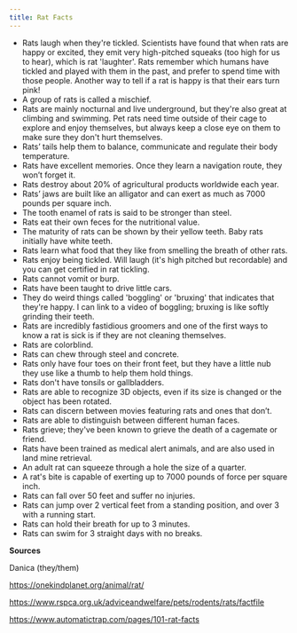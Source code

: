 ```yaml
---
title: Rat Facts
---
```


 - Rats laugh when they're tickled. Scientists have found that when rats are happy or excited, they emit very high-pitched squeaks (too high for us to hear), which is rat 'laughter'. Rats remember which humans have tickled and played with them in the past, and prefer to spend time with those people. Another way to tell if a rat is happy is that their ears turn pink!
 - A group of rats is called a mischief.
 - Rats are mainly nocturnal and live underground, but they're also great at climbing and swimming. Pet rats need time outside of their cage to explore and enjoy themselves, but always keep a close eye on them to make sure they don't hurt themselves.
 - Rats’ tails help them to balance, communicate and regulate their body temperature.
 - Rats have excellent memories. Once they learn a navigation route, they won’t forget it.
 - Rats destroy about 20% of agricultural products worldwide each year.
 - Rats’ jaws are built like an alligator and can exert as much as 7000 pounds per square inch.
 - The tooth enamel of rats is said to be stronger than steel.
 - Rats eat their own feces for the nutritional value.
 - The maturity of rats can be shown by their yellow teeth. Baby rats initially have white teeth.
 - Rats learn what food that they like from smelling the breath of other rats.
 - Rats enjoy being tickled. Will laugh (it's high pitched but recordable) and you can get certified in rat tickling.
 - Rats cannot vomit or burp.
 - Rats have been taught to drive little cars.
 - They do weird things called 'boggling' or 'bruxing' that indicates that they're happy. I can link to a video of boggling; bruxing is like softly grinding their teeth.
 - Rats are incredibly fastidious groomers and one of the first ways to know a rat is sick is if they are not cleaning themselves.
 - Rats are colorblind.
 - Rats can chew through steel and concrete.
 - Rats only have four toes on their front feet, but they have a little nub they use like a thumb to help them hold things.
 - Rats don't have tonsils or gallbladders.
 - Rats are able to recognize 3D objects, even if its size is changed or the object has been rotated. 
 - Rats can discern between movies featuring rats and ones that don’t.
 - Rats are able to distinguish between different human faces.
 - Rats grieve; they've been known to grieve the death of a cagemate or friend.
 - Rats have been trained as medical alert animals, and are also used in land mine retrieval.
 - An adult rat can squeeze through a hole the size of a quarter.
 - A rat's bite is capable of exerting up to 7000 pounds of force per square inch.
 - Rats can fall over 50 feet and suffer no injuries.
 - Rats can jump over 2 vertical feet from a standing position, and over 3 with a running start.
 - Rats can hold their breath for up to 3 minutes.
 - Rats can swim for 3 straight days with no breaks.

**Sources**

Danica (they/them)

https://onekindplanet.org/animal/rat/

https://www.rspca.org.uk/adviceandwelfare/pets/rodents/rats/factfile

https://www.automatictrap.com/pages/101-rat-facts